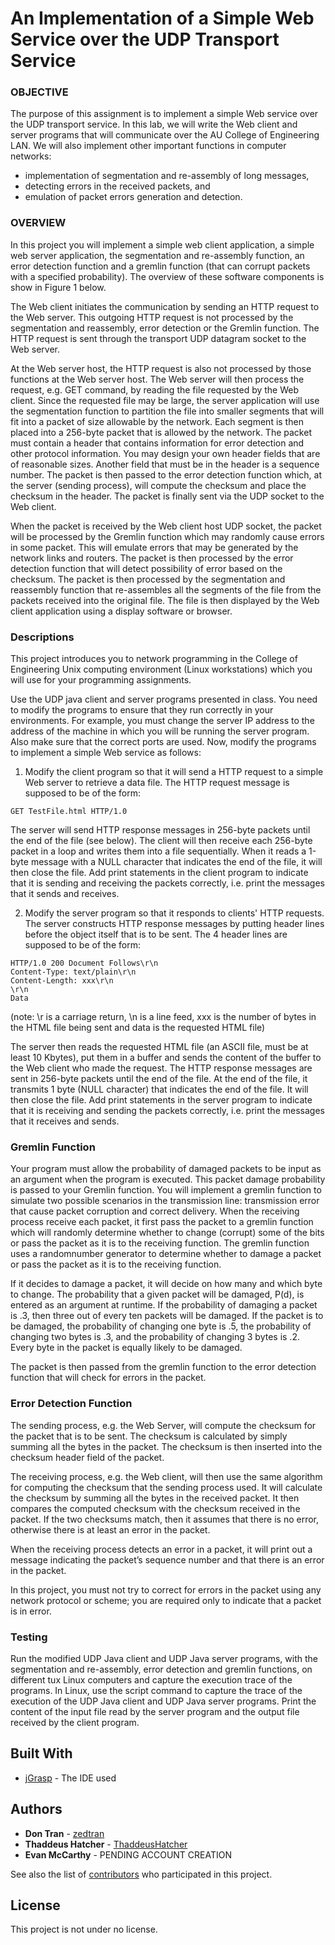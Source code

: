 # An Implementation of a Simple Web Service over the UDP Transport Service

### OBJECTIVE
The purpose of this assignment is to implement a simple Web service over the UDP
transport service. In this lab, we will write the Web client and server programs that will
communicate over the AU College of Engineering LAN. We will also implement other important
functions in computer networks: 
* implementation of segmentation and re-assembly of long messages, 
* detecting errors in the received packets, and 
* emulation of packet errors generation and detection.

### OVERVIEW
In this project you will implement a simple web client application, a simple web server
application, the segmentation and re-assembly function, an error detection function and a
gremlin function (that can corrupt packets with a specified probability). The overview of
these software components is show in Figure 1 below.

The Web client initiates the communication by sending an HTTP request to the Web
server. This outgoing HTTP request is not processed by the segmentation and reassembly,
error detection or the Gremlin function. The HTTP request is sent through the
transport UDP datagram socket to the Web server.

At the Web server host, the HTTP request is also not processed by those functions at the
Web server host. The Web server will then process the request, e.g. GET command, by
reading the file requested by the Web client. Since the requested file may be large, the
server application will use the segmentation function to partition the file into smaller
segments that will fit into a packet of size allowable by the network. Each segment is
then placed into a 256-byte packet that is allowed by the network. The packet must
contain a header that contains information for error detection and other protocol
information. You may design your own header fields that are of reasonable sizes.
Another field that must be in the header is a sequence number. The packet is then passed
to the error detection function which, at the server (sending process), will compute the
checksum and place the checksum in the header. The packet is finally sent via the UDP
socket to the Web client.

When the packet is received by the Web client host UDP socket, the packet will be
processed by the Gremlin function which may randomly cause errors in some packet.
This will emulate errors that may be generated by the network links and routers. The
packet is then processed by the error detection function that will detect possibility of error
based on the checksum. The packet is then processed by the segmentation and reassembly
function that re-assembles all the segments of the file from the packets received
into the original file. The file is then displayed by the Web client application using a
display software or browser.

### Descriptions
This project introduces you to network programming in the College of Engineering Unix
computing environment (Linux workstations) which you will use for your programming
assignments.

Use the UDP java client and server programs presented in class. You need to modify the
programs to ensure that they run correctly in your environments. For example, you must
change the server IP address to the address of the machine in which you will be running
the server program. Also make sure that the correct ports are used.
Now, modify the programs to implement a simple Web service as follows:

1. Modify the client program so that it will send a HTTP request to a simple Web
server to retrieve a data file. The HTTP request message is supposed to be of the
form:

```
GET TestFile.html HTTP/1.0
```

The server will send HTTP response messages in 256-byte packets until the end
of the file (see below). The client will then receive each 256-byte packet in a loop
and writes them into a file sequentially. When it reads a 1-byte message with a
NULL character that indicates the end of the file, it will then close the file. Add
print statements in the client program to indicate that it is sending and receiving
the packets correctly, i.e. print the messages that it sends and receives.

2. Modify the server program so that it responds to clients' HTTP requests. The
server constructs HTTP response messages by putting header lines before the
object itself that is to be sent. The 4 header lines are supposed to be of the form:

```
HTTP/1.0 200 Document Follows\r\n
Content-Type: text/plain\r\n
Content-Length: xxx\r\n
\r\n
Data
```
(note: \r is a carriage return, \n is a line feed, xxx is the number of bytes in
the HTML file being sent and data is the requested HTML file)

The server then reads the requested HTML file (an ASCII file, must be at least 10
Kbytes), put them in a buffer and sends the content of the buffer to the Web
client who made the request. The HTTP response messages are sent in 256-byte
packets until the end of the file. At the end of the file, it transmits 1 byte (NULL
character) that indicates the end of the file. It will then close the file.
Add print statements in the server program to indicate that it is receiving and
sending the packets correctly, i.e. print the messages that it receives and sends.

### Gremlin Function
Your program must allow the probability of damaged packets to be input as an argument
when the program is executed. This packet damage probability is passed to your Gremlin
function. You will implement a gremlin function to simulate two possible scenarios in the
transmission line: transmission error that cause packet corruption and correct delivery.
When the receiving process receive each packet, it first pass the packet to a gremlin
function which will randomly determine whether to change (corrupt) some of the bits or
pass the packet as it is to the receiving function. The gremlin function uses a randomnumber
generator to determine whether to damage a packet or pass the packet as it is to
the receiving function.

If it decides to damage a packet, it will decide on how many and which byte to change.
The probability that a given packet will be damaged, P(d), is entered as an argument at
runtime. If the probability of damaging a packet is .3, then three out of every ten packets
will be damaged. If the packet is to be damaged, the probability of changing one byte is
.5, the probability of changing two bytes is .3, and the probability of changing 3 bytes is
.2. Every byte in the packet is equally likely to be damaged.

The packet is then passed from the gremlin function to the error detection function that
will check for errors in the packet.

### Error Detection Function
The sending process, e.g. the Web Server, will compute the checksum for the packet that
is to be sent. The checksum is calculated by simply summing all the bytes in the packet.
The checksum is then inserted into the checksum header field of the packet.

The receiving process, e.g. the Web client, will then use the same algorithm for
computing the checksum that the sending process used. It will calculate the checksum by
summing all the bytes in the received packet. It then compares the computed checksum
with the checksum received in the packet. If the two checksums match, then it assumes
that there is no error, otherwise there is at least an error in the packet.

When the receiving process detects an error in a packet, it will print out a message
indicating the packet’s sequence number and that there is an error in the packet.

In this project, you must not try to correct for errors in the packet using any network
protocol or scheme; you are required only to indicate that a packet is in error.

### Testing
Run the modified UDP Java client and UDP Java server programs, with the segmentation
and re-assembly, error detection and gremlin functions, on different tux Linux computers
and capture the execution trace of the programs. In Linux, use the script command to
capture the trace of the execution of the UDP Java client and UDP Java server programs.
Print the content of the input file read by the server program and the output file received
by the client program.

## Built With

* [jGrasp](https://www.jgrasp.org) - The IDE used

## Authors

* **Don Tran** - [zedtran](https://github.com/zedtran)
* **Thaddeus Hatcher** - [ThaddeusHatcher](https://github.com/ThaddeusHatcher)
* **Evan McCarthy** - PENDING ACCOUNT CREATION


See also the list of [contributors](https://github.com/zedtran/UDP_Client_Server_Proj/graphs/contributors) who participated in this project.

## License

This project is not under no license.

